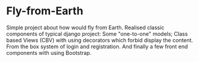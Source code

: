 # Fly-from-Earth

Simple project about how would fly from Earth.
Realised classic components of typical django project:
Some "one-to-one" models;
Class based Views (CBV) with using decorators which forbid display the content.
From the box system of login and registration.
And finally a few front end components with using Bootstrap.
